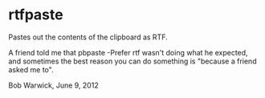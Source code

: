 rtfpaste
========

Pastes out the contents of the clipboard as RTF.

A friend told me that pbpaste -Prefer rtf wasn't doing what he expected,
and sometimes the best reason you can do something is "because a friend 
asked me to".

Bob Warwick, June 9, 2012

